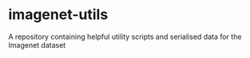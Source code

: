 # imagenet-utils

A repository containing helpful utility scripts and serialised data for the Imagenet dataset
